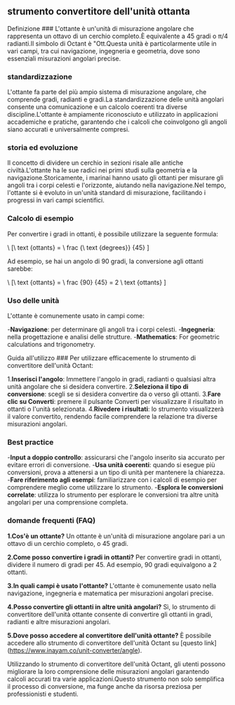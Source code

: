 ## strumento convertitore dell'unità ottanta

Definizione ###
L'ottante è un'unità di misurazione angolare che rappresenta un ottavo di un cerchio completo.È equivalente a 45 gradi o π/4 radianti.Il simbolo di Octant è "Ott.Questa unità è particolarmente utile in vari campi, tra cui navigazione, ingegneria e geometria, dove sono essenziali misurazioni angolari precise.

### standardizzazione
L'ottante fa parte del più ampio sistema di misurazione angolare, che comprende gradi, radianti e gradi.La standardizzazione delle unità angolari consente una comunicazione e un calcolo coerenti tra diverse discipline.L'ottante è ampiamente riconosciuto e utilizzato in applicazioni accademiche e pratiche, garantendo che i calcoli che coinvolgono gli angoli siano accurati e universalmente compresi.

### storia ed evoluzione
Il concetto di dividere un cerchio in sezioni risale alle antiche civiltà.L'ottante ha le sue radici nei primi studi sulla geometria e la navigazione.Storicamente, i marinai hanno usato gli ottanti per misurare gli angoli tra i corpi celesti e l'orizzonte, aiutando nella navigazione.Nel tempo, l'ottante si è evoluto in un'unità standard di misurazione, facilitando i progressi in vari campi scientifici.

### Calcolo di esempio
Per convertire i gradi in ottanti, è possibile utilizzare la seguente formula:

\ [\ text {ottants} = \ frac {\ text {degrees}} {45} \]

Ad esempio, se hai un angolo di 90 gradi, la conversione agli ottanti sarebbe:

\ [\ text {ottants} = \ frac {90} {45} = 2 \ text {ottants} \]

### Uso delle unità
L'ottante è comunemente usato in campi come:

-**Navigazione**: per determinare gli angoli tra i corpi celesti.
-**Ingegneria**: nella progettazione e analisi delle strutture.
-**Mathematics**: For geometric calculations and trigonometry.

Guida all'utilizzo ###
Per utilizzare efficacemente lo strumento di convertitore dell'unità Octant:

1.**Inserisci l'angolo**: Immettere l'angolo in gradi, radianti o qualsiasi altra unità angolare che si desidera convertire.
2.**Seleziona il tipo di conversione**: scegli se si desidera convertire da o verso gli ottanti.
3.**Fare clic su Converti**: premere il pulsante Converti per visualizzare il risultato in ottanti o l'unità selezionata.
4.**Rivedere i risultati**: lo strumento visualizzerà il valore convertito, rendendo facile comprendere la relazione tra diverse misurazioni angolari.

### Best practice
-**Input a doppio controllo**: assicurarsi che l'angolo inserito sia accurato per evitare errori di conversione.
-**Usa unità coerenti**: quando si esegue più conversioni, prova a attenersi a un tipo di unità per mantenere la chiarezza.
-**Fare riferimento agli esempi**: familiarizzare con i calcoli di esempio per comprendere meglio come utilizzare lo strumento.
-**Esplora le conversioni correlate**: utilizza lo strumento per esplorare le conversioni tra altre unità angolari per una comprensione completa.

### domande frequenti (FAQ)

**1.Cos'è un ottante?**
Un ottante è un'unità di misurazione angolare pari a un ottavo di un cerchio completo, o 45 gradi.

**2.Come posso convertire i gradi in ottanti?**
Per convertire gradi in ottanti, dividere il numero di gradi per 45. Ad esempio, 90 gradi equivalgono a 2 ottanti.

**3.In quali campi è usato l'ottante?**
L'ottante è comunemente usato nella navigazione, ingegneria e matematica per misurazioni angolari precise.

**4.Posso convertire gli ottanti in altre unità angolari?**
Sì, lo strumento di convertitore dell'unità ottante consente di convertire gli ottanti in gradi, radianti e altre misurazioni angolari.

**5.Dove posso accedere al convertitore dell'unità ottante?**
È possibile accedere allo strumento di convertitore dell'unità Octant su [questo link] (https://www.inayam.co/unit-converter/angle).

Utilizzando lo strumento di convertitore dell'unità Octant, gli utenti possono migliorare la loro comprensione delle misurazioni angolari garantendo calcoli accurati tra varie applicazioni.Questo strumento non solo semplifica il processo di conversione, ma funge anche da risorsa preziosa per professionisti e studenti.